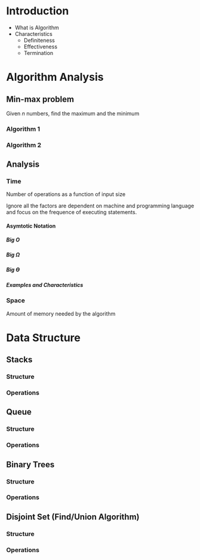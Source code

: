 # Introduction

- What is Algorithm
- Characteristics
  - Definiteness
  - Effectiveness
  - Termination

# Algorithm Analysis

## Min-max problem

Given *n* numbers, find the maximum and the minimum

### Algorithm 1

### Algorithm 2

## Analysis

### Time

Number of operations as a function of input size

Ignore all the factors are dependent on machine and programming language and focus on the frequence of executing statements.

#### Asymtotic Notation

##### Big O

##### Big Ω

##### Big ϴ

##### Examples and Characteristics

### Space

Amount of memory needed by the algorithm

# Data Structure

## Stacks

### Structure

### Operations

## Queue

### Structure

### Operations

## Binary Trees

### Structure

### Operations

## Disjoint Set (Find/Union Algorithm)

### Structure

### Operations
